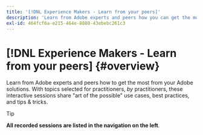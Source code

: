 ```yaml
---
title: '[!DNL Experience Makers - Learn from your peers]'
description: 'Learn from Adobe experts and peers how you can get the most from your Adobe solutions. [!DNL Experience Makers - Learn from your peers] is a global series of virtual customer learning events, focusing on diving deeper into [!DNL Adobe Experience Cloud] solutions.'
exl-id: 464fcf6a-e215-464e-8888-43ebebc261c3
---
```

# [!DNL Experience Makers - Learn from your peers] {#overview}

<!--- <img alt="Experience Makers Learn from your peers" src="./assets/skill-exchange.png" /> --->

Learn from Adobe experts and peers how to get the most from your Adobe solutions. With topics selected for practitioners, _by_ practitioners, these interactive sessions share "art of the possible" use cases, best practices, and tips & tricks.

>[!TIP]
>
>**All recorded sessions are listed in the navigation on the left**.
